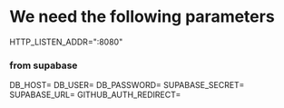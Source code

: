 # We need the following parameters

HTTP_LISTEN_ADDR=":8080"

### from supabase

DB_HOST=
DB_USER=
DB_PASSWORD=
SUPABASE_SECRET=
SUPABASE_URL=
GITHUB_AUTH_REDIRECT=
